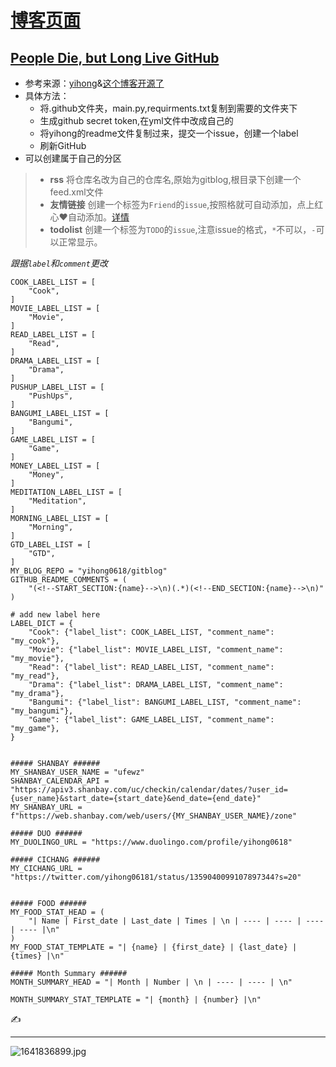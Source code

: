 # [博客页面](https://github.com/dululu/notes/issues/1)

## [People Die, but Long Live GitHub](https://laike9m.com/blog/people-die-but-long-live-github,122/)
- 参考来源：[yihong](https://github.com/yihong0618/gitblog/issues/209)&[这个博客开源了](https://github.com/yihong0618/gitblog/issues/177)
- 具体方法：
  - 将.github文件夹，main.py,requirments.txt复制到需要的文件夹下
  - 生成github secret token,在yml文件中改成自己的
  - 将yihong的readme文件复制过来，提交一个issue，创建一个label
  - 刷新GitHub
- 可以创建属于自己的分区
> - **rss** 将仓库名改为自己的仓库名,原始为gitblog,根目录下创建一个feed.xml文件
> - **友情链接** 创建一个标签为`Friend`的`issue`,按照格就可自动添加，点上红心❤自动添加。[详情](https://github.com/yihong0618/gitblog/issues/217)
>- **todolist** 创建一个标签为`TODO`的`issue`,注意issue的格式，`*`不可以，`-`可以正常显示。

*跟据`label`和`comment`更改*

```
COOK_LABEL_LIST = [
    "Cook",
]
MOVIE_LABEL_LIST = [
    "Movie",
]
READ_LABEL_LIST = [
    "Read",
]
DRAMA_LABEL_LIST = [
    "Drama",
]
PUSHUP_LABEL_LIST = [
    "PushUps",
]
BANGUMI_LABEL_LIST = [
    "Bangumi",
]
GAME_LABEL_LIST = [
    "Game",
]
MONEY_LABEL_LIST = [
    "Money",
]
MEDITATION_LABEL_LIST = [
    "Meditation",
]
MORNING_LABEL_LIST = [
    "Morning",
]
GTD_LABEL_LIST = [
    "GTD",
]
MY_BLOG_REPO = "yihong0618/gitblog"
GITHUB_README_COMMENTS = (
    "(<!--START_SECTION:{name}-->\n)(.*)(<!--END_SECTION:{name}-->\n)"
)

# add new label here
LABEL_DICT = {
    "Cook": {"label_list": COOK_LABEL_LIST, "comment_name": "my_cook"},
    "Movie": {"label_list": MOVIE_LABEL_LIST, "comment_name": "my_movie"},
    "Read": {"label_list": READ_LABEL_LIST, "comment_name": "my_read"},
    "Drama": {"label_list": DRAMA_LABEL_LIST, "comment_name": "my_drama"},
    "Bangumi": {"label_list": BANGUMI_LABEL_LIST, "comment_name": "my_bangumi"},
    "Game": {"label_list": GAME_LABEL_LIST, "comment_name": "my_game"},
}


##### SHANBAY ######
MY_SHANBAY_USER_NAME = "ufewz"
SHANBAY_CALENDAR_API = "https://apiv3.shanbay.com/uc/checkin/calendar/dates/?user_id={user_name}&start_date={start_date}&end_date={end_date}"
MY_SHANBAY_URL = f"https://web.shanbay.com/web/users/{MY_SHANBAY_USER_NAME}/zone"

##### DUO ######
MY_DUOLINGO_URL = "https://www.duolingo.com/profile/yihong0618"

##### CICHANG ######
MY_CICHANG_URL = "https://twitter.com/yihong06181/status/1359040099107897344?s=20"


##### FOOD ######
MY_FOOD_STAT_HEAD = (
    "| Name | First_date | Last_date | Times | \n | ---- | ---- | ---- | ---- |\n"
)
MY_FOOD_STAT_TEMPLATE = "| {name} | {first_date} | {last_date} | {times} |\n"

##### Month Summary ######
MONTH_SUMMARY_HEAD = "| Month | Number | \n | ---- | ---- | \n"

MONTH_SUMMARY_STAT_TEMPLATE = "| {month} | {number} |\n"
```
✍️
 

---

![1641836899.jpg](https://github.com/dululu/notes/assets/64392262/b2e2773e-9bd1-447d-bd9b-03dd2d328e45)

